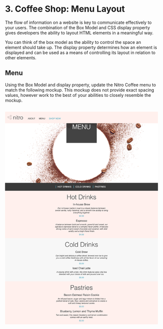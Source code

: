 # 3. Coffee Shop: Menu Layout

The flow of information on a website is key to communicate effectively to your users. The combination of the Box Model and CSS display property gives developers the ability to layout HTML elements in a meaningful way.

You can think of the box model as the ability to control the space an element should take up. The display property determines how an element is displayed and can be used as a means of controlling its layout in relation to other elements.

## Menu

Using the Box Model and display property, update the Nitro Coffee menu to match the following mockup. This mockup does not provide exact spacing values, however work to the best of your abilities to closely resemble the mockup.

##  <img src="./assets/menu_day_4_mockup.jpg" />



